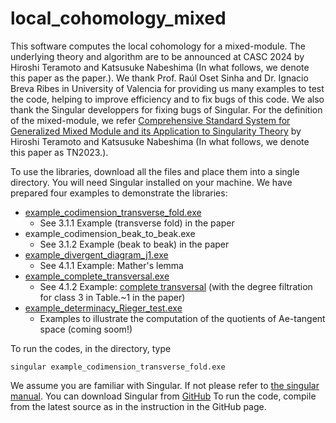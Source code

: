 # local_cohomology_mixed
This software computes the local cohomology for a mixed-module. The underlying theory and algorithm are to be announced at CASC 2024 by Hiroshi Teramoto and Katsusuke Nabeshima (In what follows, we denote this paper as the paper.). We thank Prof. Raúl Oset Sinha and Dr. Ignacio Breva Ribes in University of Valencia for providing us many examples to test the code, helping to improve efficiency and to fix bugs of this code. We also thank the Singular developpers for fixing bugs of Singular. For the definition of the mixed-module, we refer [Comprehensive Standard System for Generalized Mixed Module and its Application to Singularity Theory](https://www.worldscientific.com/doi/abs/10.1142/S0219498824502219?journalCode=jaa) by Hiroshi Teramoto and Katsusuke Nabeshima (In what follows, we denote this paper as TN2023.).

To use the libraries, download all the files and place them into a single directory. You will need Singular installed on your machine. We have prepared four examples to demonstrate the libraries:

* [example_codimension_transverse_fold.exe](https://github.com/hiroshi-teramoto/local_cohomology_mixed/blob/main/example_codimension_transverse_fold.md)
  - See 3.1.1 Example (transverse fold) in the paper
* example_codimension_beak_to_beak.exe
  - See 3.1.2 Example (beak to beak) in the paper
* [example_divergent_diagram_j1.exe](https://github.com/hiroshi-teramoto/local_cohomology_mixed/blob/main/example_divergent_diagram_j1.md)
  - See 4.1.1 Example: Mather's lemma
* [example_complete_transversal.exe](https://github.com/hiroshi-teramoto/local_cohomology_mixed/blob/main/example_complete_transversal.md)
  - See 4.1.2 Example: [complete transversal](https://iopscience.iop.org/article/10.1088/0951-7715/10/1/017) (with the degree filtration for class 3 in Table.~1 in the paper)
* [example_determinacy_Rieger_test.exe](https://github.com/hiroshi-teramoto/mixed_module_v4.3.2/blob/main/example_Ae_quotients.md)
  - Examples to illustrate the computation of the quotients of Ae-tangent space (coming soom!)

To run the codes, in the directory, type 

```
singular example_codimension_transverse_fold.exe
```

We assume you are familiar with Singular. If not please refer to [the singular manual](https://www.singular.uni-kl.de/Manual/4-3-2/index.htm#SEC_Top). You can download Singular from [GitHub](https://github.com/Singular/Singular) To run the code, compile from the latest source as in the instruction in the GitHub page.

